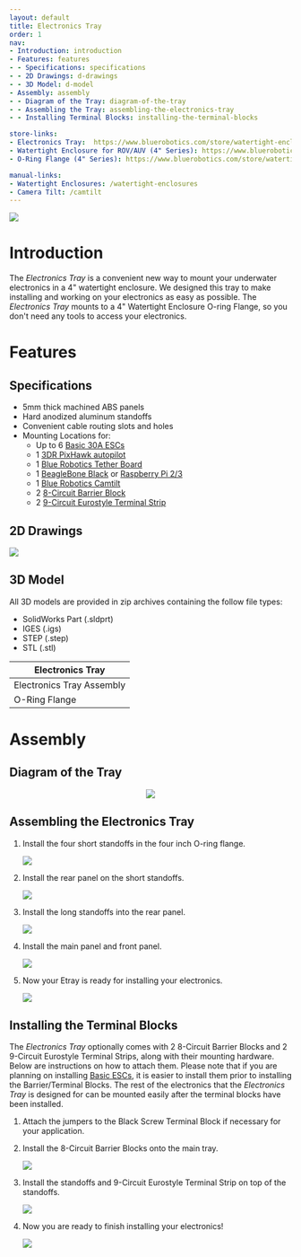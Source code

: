 ```yaml
---
layout: default
title: Electronics Tray
order: 1
nav:
- Introduction: introduction
- Features: features
- - Specifications: specifications
- - 2D Drawings: d-drawings
- - 3D Model: d-model
- Assembly: assembly
- - Diagram of the Tray: diagram-of-the-tray
- - Assembling the Tray: assembling-the-electronics-tray
- - Installing Terminal Blocks: installing-the-terminal-blocks

store-links:
- Electronics Tray:  https://www.bluerobotics.com/store/watertight-enclosures/4-series/electronics-tray-2/
- Watertight Enclosure for ROV/AUV (4" Series): https://www.bluerobotics.com/store/watertight-enclosures/wte4-asm-r1/
- O-Ring Flange (4" Series): https://www.bluerobotics.com/store/watertight-enclosures/wte4-m-flange-seal-r3/

manual-links:
- Watertight Enclosures: /watertight-enclosures
- Camera Tilt: /camtilt
---
```


<img src="/etray/cad/electronics-tray-render.png" class="img-responsive" style="max-width:900px" />

# Introduction

The _Electronics Tray_ is a convenient new way to mount your underwater electronics in a 4" watertight enclosure. We designed this tray to make installing and working on your electronics as easy as possible. The _Electronics Tray_ mounts to a 4" Watertight Enclosure O-ring Flange, so you don't need any tools to access your electronics.

# Features

## Specifications

- 5mm thick machined ABS panels
- Hard anodized aluminum standoffs 
- Convenient cable routing slots and holes
- Mounting Locations for:
	- Up to 6 [Basic 30A ESCs](https://www.bluerobotics.com/store/speed-controllers/besc-30-r1/)	
	- 1 [3DR PixHawk autopilot](https://www.bluerobotics.com/store/electronics/pixhawk-r1/) 
	- 1 [Blue Robotics Tether Board](https://www.bluerobotics.com/product-category/electronics/tether-interface/)
	- 1 [BeagleBone Black](https://beagleboard.org/black) or [Raspberry Pi 2/3](https://www.bluerobotics.com/store/electronics/rpi3-r1/)
	- 1 [Blue Robotics Camtilt](https://www.bluerobotics.com/store/uncategorized/camera-tilt-mount/)
	- 2 [8-Circuit Barrier Block](http://www.digikey.com/product-search/en?keywords=wm5765-nd) 
	- 2 [9-Circuit Eurostyle Terminal Strip](http://www.alliedelec.com/m/d/51da743e94f770c045f4103843fbb9bb.pdf)

## 2D Drawings

<img src="/etray/cad/ASSEM-ETRAY-X1.png" class="img-responsive" style="max-width:900px" />

## 3D Model

All 3D models are provided in zip archives containing the follow file types:

- SolidWorks Part (.sldprt)
- IGES (.igs) 
- STEP (.step)
- STL (.stl)

|		**Electronics Tray**																    |
| --------------------------------------------------------------------------------------------- |
| Electronics Tray Assembly     | [ASSEM-ETRAY-R1](/etray/cad/ASSEM-ETRAY-R1.zip)               |
| O-Ring Flange                 | [WTE4-M-FLANGE-SEAL-R2.zip](http://www.bluerobotics.com/models/WTE4-M-FLANGE-SEAL-R2.zip) |

# Assembly

## Diagram of the Tray

<p align="center">
<img src="/etray/cad/elec-tray-annotated.png" class="img-responsive" style="max-width:900px" />
</p>

## Assembling the Electronics Tray

1. Install the four short standoffs in the four inch O-ring flange.

	<img src="/etray/cad/ASSEM-ETRAY-X1-FOR-DOC.PNG" class="img-responsive" style="max-width:900px" />

2. Install the rear panel on the short standoffs.

	<img src="/etray/cad/ASSEM-ETRAY-X1-FOR-DOC-2.PNG" class="img-responsive" style="max-width:900px" />

3. Install the long standoffs into the rear panel.

	<img src="/etray/cad/ASSEM-ETRAY-X1-FOR-DOC-3.PNG" class="img-responsive" style="max-width:900px" />

4. Install the main panel and front panel. 

	<img src="/etray/cad/ASSEM-ETRAY-X1-FOR-DOC-4.PNG" class="img-responsive" style="max-width:900px" />

5. Now your Etray is ready for installing your electronics.

	<img src="/etray/cad/ASSEM-ETRAY-X1-FOR-DOC-5.PNG" class="img-responsive" style="max-width:900px" />

## Installing the Terminal Blocks

The _Electronics Tray_ optionally comes with 2 8-Circuit Barrier Blocks and 2 9-Circuit Eurostyle Terminal Strips, along with their mounting hardware. Below are instructions on how to attach them. Please note that if you are planning on installing [Basic ESCs](https://www.bluerobotics.com/store/speed-controllers/besc-30-r1/), it is easier to install them prior to installing the Barrier/Terminal Blocks. The rest of the electronics that the _Electronics Tray_ is designed for can be mounted easily after the terminal blocks have been installed. 

1. Attach the jumpers to the Black Screw Terminal Block if necessary for your application.


2. Install the 8-Circuit Barrier Blocks onto the main tray.

	<img src="/etray/cad/ASSEM-ETRAY-X1-FOR-DOC-7.PNG" class="img-responsive" style="max-width:900px" />

3. Install the standoffs and 9-Circuit Eurostyle Terminal Strip on top of the standoffs.

	<img src="/etray/cad/ASSEM-ETRAY-X1-FOR-DOC-8.PNG" class="img-responsive" style="max-width:900px" />

4. Now you are ready to finish installing your electronics!

	<img src="/etray/cad/ASSEM-ETRAY-X1-FOR-DOC-9.PNG" class="img-responsive" style="max-width:900px" />


